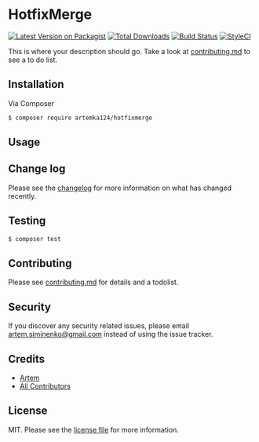 # HotfixMerge

[![Latest Version on Packagist][ico-version]][link-packagist]
[![Total Downloads][ico-downloads]][link-downloads]
[![Build Status][ico-travis]][link-travis]
[![StyleCI][ico-styleci]][link-styleci]

This is where your description should go. Take a look at [contributing.md](contributing.md) to see a to do list.

## Installation

Via Composer

``` bash
$ composer require artemka124/hotfixmerge
```

## Usage

## Change log

Please see the [changelog](changelog.md) for more information on what has changed recently.

## Testing

``` bash
$ composer test
```

## Contributing

Please see [contributing.md](contributing.md) for details and a todolist.

## Security

If you discover any security related issues, please email artem.siminenko@gmail.com instead of using the issue tracker.

## Credits

- [Artem][link-author]
- [All Contributors][link-contributors]

## License

MIT. Please see the [license file](license.md) for more information.

[ico-version]: https://img.shields.io/packagist/v/artemka124/hotfixmerge.svg?style=flat-square
[ico-downloads]: https://img.shields.io/packagist/dt/artemka124/hotfixmerge.svg?style=flat-square
[ico-travis]: https://img.shields.io/travis/artemka124/hotfixmerge/master.svg?style=flat-square
[ico-styleci]: https://styleci.io/repos/12345678/shield

[link-packagist]: https://packagist.org/packages/artemka124/hotfixmerge
[link-downloads]: https://packagist.org/packages/artemka124/hotfixmerge
[link-travis]: https://travis-ci.org/artemka124/hotfixmerge
[link-styleci]: https://styleci.io/repos/12345678
[link-author]: https://github.com/artemka124
[link-contributors]: ../../contributors
